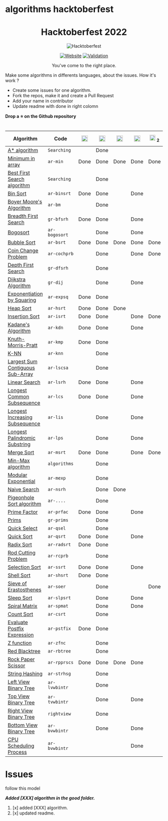 # algorithms hacktoberfest

<div align=center>

  # Hacktoberfest <!-- current year -->2022<!-- current year -->
![Hacktoberfest](https://user-images.githubusercontent.com/76551267/192132571-7d0d7952-9fcc-4e93-96bb-8350b20dcbfc.png "Hacktoberfest")

[![Website](https://img.shields.io/badge/Website-visit-2a8?style=for-the-badge&logo=google-chrome&logoColor=white)](https://benbarth.github.io/hacktoberfest-swag/)
[![Validation](https://img.shields.io/github/workflow/status/benbarth/hacktoberfest-swag/Update%20README/master?logo=github&style=for-the-badge)](https://github.com/benbarth/hacktoberfest-swag/actions?query=workflow%3A"Update+README")

You've come to the right place.

</div>

Make some algorithms in differents languages, about the issues. How it's work ?

- Create some issues for one algorithm.
- Fork the repos, make it and create a Pull Request
- Add your name in contributor
- Update readme with done in right colomn

**Drop a ⭐ on the Github repository**

<table class="table table-bordered table-striped">
  <thead class="thead-dark">
   <table class="table table-bordered table-striped">
  <thead class="thead-dark">
    <tr>
      <th scope="col" style="width: 25%;">Algorithm</th>
      <th scope="col" style="width: 15%;">Code</th>
      <th scope="col" class="text-center">
        <img src="https://cdn.jsdelivr.net/npm/programming-languages-logos/src/c/c.png" height="20">
      </th>
      <th scope="col" class="text-center">
        <img src="https://cdn.jsdelivr.net/npm/programming-languages-logos/src/cpp/cpp.png" height="20">
      </th>
      <th scope="col" class="text-center">
        <img src="https://cdn.jsdelivr.net/npm/programming-languages-logos/src/csharp/csharp.png" height="20">
      </th>
      <th scope="col" class="text-center">
        <img src="https://cdn.jsdelivr.net/npm/programming-languages-logos/src/java/java.png" height="20">
      </th>
      <th scope="col" class="text-center">
        <img src="https://cdn.jsdelivr.net/npm/programming-languages-logos/src/python/python.png" height="18">
        <sub>2</sub>
      </th>
      <th scope="col" class="text-center">
        <img src="https://cdn.jsdelivr.net/npm/programming-languages-logos/src/python/python.png" height="18">
        <sub>3</sub>
      </th>
      <th scope="col" class="text-center">
        <img src="https://cdn.jsdelivr.net/npm/programming-languages-logos/src/go/go.png" height="20">
      </th>
      <th scope="col" class="text-center">
        <img src="https://cdn.jsdelivr.net/npm/programming-languages-logos/src/javascript/javascript.png" height="20">
      </th>
      <th scope="col" class="text-center">
        <img src="https://cdn.jsdelivr.net/npm/programming-languages-logos/src/typescript/typescript.png" height="20">
      </th>
       <th scope="col" class="text-center">
        other language
      </th>
    </tr>
  </thead>
  <tbody>
  <!-- A* algorithm -->
    <tr>
      <td><a href="./algorithms/Searching">A* algorithm</a></td>
      <td><code>Searching</code></td>
      <td class="text-center"></td>
      <td class="text-center">Done</td>
      <td class="text-center"></td>
      <td class="text-center"></td>
      <td class="text-center"></td>
      <td class="text-center"></td>
      <td class="text-center"></td>
      <td class="text-center"></td>
      <td class="text-center"></td>
      <td class="text-center"></td>
    </tr>
    <!-- Minimun in array -->
    <tr>
      <td><a href="./algorithms/ar-min">Minimum in array</a></td>
      <td><code>ar-min</code></td>
      <td class="text-center">Done</td>
      <td class="text-center">Done</td>
      <td class="text-center">Done</td>
      <td class="text-center">Done</td>
      <td class="text-center">Done</td>
      <td class="text-center">Done</td>
      <td class="text-center">Done</td>
      <td class="text-center">Done</td>
      <td class="text-center">Done</td>
      <td class="text-center"></td>
    </tr>
    <!-- Best First Search algorithm -->
    <tr>
      <td><a href="./algorithms/Searching">Best First Search algorithm</a></td>
      <td><code>Searching</code></td>
      <td class="text-center"></td>
      <td class="text-center">Done</td>
      <td class="text-center"></td>
      <td class="text-center"></td>
      <td class="text-center"></td>
      <td class="text-center"></td>
      <td class="text-center"></td>
      <td class="text-center"></td>
      <td class="text-center"></td>
      <td class="text-center"></td>
    </tr>
    <!-- Bin sort algorithm -->
    <tr>
      <td><a href="./algorithms/ar-binsrt">Bin Sort</a></td>
      <td><code>ar-binsrt</code></td>
      <td class="text-center">Done</td>
      <td class="text-center">Done</td>
      <td class="text-center"></td>
      <td class="text-center">Done</td>
      <td class="text-center"></td>
      <td class="text-center">Done</td>
      <td class="text-center"></td>
      <td class="text-center"></td>
      <td class="text-center"></td>
      <td class="text-center"></td>
    </tr>
    <!-- Breadth First search algorithm -->
    <tr>
      <td><a href="./algorithms/ar-bm">Boyer Moore's Algorithm</a></td>
      <td><code>ar-bm</code></td>
      <td class="text-center"></td>
      <td class="text-center">Done</td>
      <td class="text-center"></td>
      <td class="text-center"></td>
      <td class="text-center"></td>
      <td class="text-center"></td>
      <td class="text-center"></td>
      <td class="text-center"></td>
      <td class="text-center"></td>
      <td class="text-center"></td>
    </tr>
     <!-- Breadth First search algorithm -->
    <tr>
      <td><a href="./algorithms/gr-bfsrh">Breadth First Search</a></td>
      <td><code>gr-bfsrh</code></td>
      <td class="text-center">Done</td>
      <td class="text-center">Done</td>
      <td class="text-center"></td>
      <td class="text-center">Done</td>
      <td class="text-center"></td>
      <td class="text-center"></td>
      <td class="text-center"></td>
      <td class="text-center"></td>
      <td class="text-center"></td>
      <td class="text-center"></td>
    </tr>
    <!-- Bogosort algorithm -->
    <tr>
      <td><a href="./algorithms/ar-bogosort">Bogosort</a></td>
      <td><code>ar-bogosort</code></td>
      <td class="text-center"></td>
      <td class="text-center">Done</td>
      <td class="text-center"></td>
      <td class="text-center">Done</td>
      <td class="text-center"></td>
      <td class="text-center"></td>
      <td class="text-center"></td>
      <td class="text-center">Done</td>
      <td class="text-center">Done</td>
      <td class="text-center">Done</td>
    </tr>
    <!-- Bubble sort algorithm -->
    <tr>
      <td> <a href="./algorithms/ar-bsrt">Bubble Sort</a></td>
      <td><code>ar-bsrt</code></td>
      <td class="text-center">Done</td>
      <td class="text-center">Done</td>
      <td class="text-center">Done</td>
      <td class="text-center">Done</td>
      <td class="text-center">Done</td>
      <td class="text-center">Done</td>
      <td class="text-center">Done</td>
      <td class="text-center">Done</td>
      <td class="text-center">Done</td>
      <td class="text-center"></td>
    </tr>
    <!-- Coin change problem algorithm -->
    <tr>
      <td><a href="./algorithms/ar-cochprb">Coin Change Problem</a></td>
      <td><code>ar-cochprb</code></td>
      <td class="text-center"></td>
      <td class="text-center">Done</td>
      <td class="text-center"></td>
      <td class="text-center">Done</td>
      <td class="text-center">Done</td>
      <td class="text-center">Done</td>
      <td class="text-center"></td>
      <td class="text-center">Done</td>
      <td class="text-center"></td>
      <td class="text-center"></td>
    </tr>
    <!-- Depth first search algorithm -->
    <tr>
      <td> <a href="./algorithms/gr-dfsrh">Depth First Search</a></td>
      <td><code>gr-dfsrh</code></td>
      <td class="text-center"></td>
      <td class="text-center">Done</td>
      <td class="text-center"></td>
      <td class="text-center"></td>
      <td class="text-center"></td>
      <td class="text-center">Done</td>
      <td class="text-center"></td>
      <td class="text-center"></td>
      <td class="text-center"></td>
      <td class="text-center"></td>
    </tr>
    <!-- Dijkstra algorithm -->
    <tr>
      <td> <a href="./algorithms/gr-dij">Dijkstra Algorithm</a></td>
      <td><code>gr-dij</code></td>
      <td class="text-center"></td>
      <td class="text-center">Done</td>
      <td class="text-center"></td>
      <td class="text-center">Done</td>
      <td class="text-center"></td>
      <td class="text-center">Done</td>
      <td class="text-center"></td>
      <td class="text-center"></td>
      <td class="text-center"></td>
      <td class="text-center"></td>
    </tr>
    <!-- Exponentiation by squaring algorithm -->
    <tr>
      <td><a href="./algorithms/ar-expsq">Exponentiation by Squaring</a></td>
      <td><code>ar-expsq</code></td>
      <td class="text-center">Done</td>
      <td class="text-center">Done</td>
      <td class="text-center"></td>
      <td class="text-center"></td>
      <td class="text-center"></td>
      <td class="text-center"></td>
      <td class="text-center"></td>
      <td class="text-center"></td>
      <td class="text-center"></td>
      <td class="text-center"></td>
    </tr>
    <!-- Heap sort algorithm -->
    <tr>
      <td> <a href="./algorithms/ar-hsrt">Heap Sort</a></td>
      <td><code>ar-hsrt</code></td>
      <td class="text-center">Done</td>
      <td class="text-center">Done</td>
      <td class="text-center">Done</td>
      <td class="text-center"></td>
      <td class="text-center"></td>
      <td class="text-center">Done</td>
      <td class="text-center"></td>
      <td class="text-center">Done</td>
      <td class="text-center"></td>
      <td class="text-center"></td>
    </tr>
    <!-- Insertion sort algorithm -->
    <tr>
      <td> <a href="./algorithms/ar-isrt">Insertion Sort</a></td>
      <td><code>ar-isrt</code></td>
      <td class="text-center">Done</td>
      <td class="text-center">Done</td>
      <td class="text-center"></td>
      <td class="text-center">Done</td>
      <td class="text-center">Done</td>
      <td class="text-center">Done</td>
      <td class="text-center"></td>
      <td class="text-center">Done</td>
      <td class="text-center">Done</td>
      <td class="text-center"></td>
    </tr>
     <!-- Kadane's Algorithm -->
    <tr>
      <td><a href="./algorithms/ar-kdn">Kadane's Algorithm</a></td>
      <td><code>ar-kdn</code></td>
      <td class="text-center">Done</td>
      <td class="text-center">Done</td>
      <td class="text-center"></td>
      <td class="text-center">Done</td>
      <td class="text-center"></td>
      <td class="text-center"></td>
      <td class="text-center"></td>
      <td class="text-center"></td>
      <td class="text-center"></td>
      <td class="text-center"></td>
    </tr>
    <!-- KMP algorithm -->
    <tr>
      <td><a href="./algorithms/ar-kmp">Knuth-Morris-Pratt</a></td>
      <td><code>ar-kmp</code></td>
      <td class="text-center">Done</td>
      <td class="text-center">Done</td>
      <td class="text-center"></td>
      <td class="text-center"></td>
      <td class="text-center"></td>
      <td class="text-center">Done</td>
      <td class="text-center"></td>
      <td class="text-center">Done</td>
      <td class="text-center"></td>
      <td class="text-center"></td>
    </tr>
    <!-- K-NN algorithm -->
    <tr>
      <td><a href="./algorithms/ar-knn">K-NN</a></td>
      <td><code>ar-knn</code></td>
      <td class="text-center"></td>
      <td class="text-center">Done</td>
      <td class="text-center"></td>
      <td class="text-center"></td>
      <td class="text-center"></td>
      <td class="text-center"></td>
      <td class="text-center"></td>
      <td class="text-center">Done</td>
      <td class="text-center"></td>
      <td class="text-center"></td>
    </tr>
    <!-- Largest sum contiguous sub-array algorithm -->
    <tr>
      <td><a href="./algorithms/ar-lscsa">Largest Sum Contiguous Sub-Array</a></td>
      <td><code>ar-lscsa</code></td>
      <td class="text-center"></td>
      <td class="text-center">Done</td>
      <td class="text-center"></td>
      <td class="text-center"></td>
      <td class="text-center"></td>
      <td class="text-center">Done</td>
      <td class="text-center"></td>
      <td class="text-center"></td>
      <td class="text-center"></td>
      <td class="text-center"></td>
    </tr>
    <!-- Linear regression algorithm -->
    <tr>
      <td><a href="./algorithms/ar-lsrh">Linear Search</a></td>
      <td><code>ar-lsrh</code></td>
      <td class="text-center">Done</td>
      <td class="text-center">Done</td>
      <td class="text-center"></td>
      <td class="text-center">Done</td>
      <td class="text-center"></td>
      <td class="text-center">Done</td>
      <td class="text-center"></td>
      <td class="text-center">Done</td>
      <td class="text-center"></td>
      <td class="text-center"></td>
    </tr>
    <!-- Longest common subsequence algorithm -->
    <tr>
      <td><a href="./algorithms/ar-lcs">Longest Common Subsequence</a></td>
      <td><code>ar-lcs</code></td>
      <td class="text-center">Done</td>
      <td class="text-center">Done</td>
      <td class="text-center"></td>
      <td class="text-center">Done</td>
      <td class="text-center"></td>
      <td class="text-center">Done</td>
      <td class="text-center"></td>
      <td class="text-center"></td>
      <td class="text-center"></td>
      <td class="text-center"></td>
    </tr>
    <!-- Longest increasing subsequence algorithm -->
    <tr>
      <td><a href="./algorithms/ar-lis">Longest Increasing Subsequence</a></td>
      <td><code>ar-lis</code></td>
      <td class="text-center"></td>
      <td class="text-center">Done</td>
      <td class="text-center"></td>
      <td class="text-center">Done</td>
      <td class="text-center"></td>
      <td class="text-center">Done</td>
      <td class="text-center"></td>
      <td class="text-center"></td>
      <td class="text-center"></td>
      <td class="text-center"></td>
    </tr>
    <!-- Longest palindromic substring algorithm -->
    <tr>
      <td><a href="./algorithms/ar-lps">Longest Palindromic Substring</a></td>
      <td><code>ar-lps</code></td>
      <td class="text-center"></td>
      <td class="text-center">Done</td>
      <td class="text-center"></td>
      <td class="text-center">Done</td>
      <td class="text-center"></td>
      <td class="text-center"></td>
      <td class="text-center"></td>
      <td class="text-center"></td>
      <td class="text-center"></td>
      <td class="text-center"></td>
    </tr>
    <!-- Merge sort algorithm -->
    <tr>
      <td><a href="./algorithms/ar-msrt">Merge Sort</a></td>
      <td><code>ar-msrt</code></td>
      <td class="text-center">Done</td>
      <td class="text-center">Done</td>
      <td class="text-center"></td>
      <td class="text-center">Done</td>
      <td class="text-center">Done</td>
      <td class="text-center">Done</td>
      <td class="text-center"></td>
      <td class="text-center">Done</td>
      <td class="text-center"></td>
      <td class="text-center"></td>
    </tr>
    <!-- Min-Max algorithm -->
    <tr>
      <td><a href="./algorithms">Min-Max algorithm</a></td>
      <td><code>algorithms</code></td>
      <td class="text-center"></td>
      <td class="text-center">Done</td>
      <td class="text-center"></td>
      <td class="text-center"></td>
      <td class="text-center"></td>
      <td class="text-center"></td>
      <td class="text-center"></td>
      <td class="text-center"></td>
      <td class="text-center"></td>
      <td class="text-center"></td>
    </tr>
    <!-- Modular exponential algorithm -->
    <tr>
      <td><a href="./algorithms/ar-mexp">Modular Exponential</a></td>
      <td><code>ar-mexp</code></td>
      <td class="text-center"></td>
      <td class="text-center">Done</td>
      <td class="text-center"></td>
      <td class="text-center"></td>
      <td class="text-center"></td>
      <td class="text-center">Done</td>
      <td class="text-center"></td>
      <td class="text-center"></td>
      <td class="text-center"></td>
      <td class="text-center"></td>
    </tr>
    <!-- Naive search algorithm -->
    <tr>
      <td><a href="./algorithms/ar-nsrh">Naive Search</a></td>
      <td><code>ar-nsrh</code></td>
      <td class="text-center"></td>
      <td class="text-center">Done</td>
      <td class="text-center">Done</td>
      <td class="text-center"></td>
      <td class="text-center"></td>
      <td class="text-center">Done</td>
      <td class="text-center"></td>
      <td class="text-center"></td>
      <td class="text-center"></td>
      <td class="text-center"></td>
    </tr>
    <!-- Pigeonhole Sort algorithm -->
     <tr>
      <td><a href="./algorithms">Pigeonhole Sort algorithm</a></td>
      <td><code>ar-....</code></td>
      <td class="text-center"></td>
      <td class="text-center">Done</td>
      <td class="text-center"></td>
      <td class="text-center"></td>
      <td class="text-center"></td>
      <td class="text-center"></td>
      <td class="text-center"></td>
      <td class="text-center"></td>
      <td class="text-center"></td>
      <td class="text-center"></td>
    </tr>
    <!-- Prime factor algorithm -->
    <tr>
      <td><a href="./algorithms/ar-prfac">Prime Factor</a></td>
      <td><code>ar-prfac</code></td>
      <td class="text-center">Done</td>
      <td class="text-center">Done</td>
      <td class="text-center"></td>
      <td class="text-center">Done</td>
      <td class="text-center"></td>
      <td class="text-center">Done</td>
      <td class="text-center"></td>
      <td class="text-center"></td>
      <td class="text-center"></td>
      <td class="text-center"></td>
    </tr>
    <!-- Prims algorithm -->
    <tr>
      <td><a href="./algorithms/gr-prims">Prims</a></td>
      <td><code>gr-prims</code></td>
      <td class="text-center"></td>
      <td class="text-center">Done</td>
      <td class="text-center"></td>
      <td class="text-center"></td>
      <td class="text-center"></td>
      <td class="text-center">Done</td>
      <td class="text-center"></td>
      <td class="text-center"></td>
      <td class="text-center"></td>
      <td class="text-center"></td>
    </tr>
    <!-- Quick select algorithm -->
    <tr>
      <td><a href="./algorithms/ar-qsel">Quick Select</a></td>
      <td><code>ar-qsel</code></td>
      <td class="text-center"></td>
      <td class="text-center">Done</td>
      <td class="text-center"></td>
      <td class="text-center"></td>
      <td class="text-center"></td>
      <td class="text-center">Done</td>
      <td class="text-center"></td>
      <td class="text-center">Done</td>
      <td class="text-center"></td>
      <td class="text-center"></td>
    </tr>
    <!-- Quick sort algorithm -->
    <tr>
      <td><a href="./algorithms/ar-qsrt">Quick Sort</a></td>
      <td><code>ar-qsrt</code></td>
      <td class="text-center">Done</td>
      <td class="text-center">Done</td>
      <td class="text-center"></td>
      <td class="text-center">Done</td>
      <td class="text-center"></td>
      <td class="text-center">Done</td>
      <td class="text-center"></td>
      <td class="text-center">Done</td>
      <td class="text-center"></td>
      <td class="text-center">Done</td>
    </tr>
    <!-- Radix sort algorithm -->
    <tr>
      <td><a href="./algorithms/ar-radsrt">Radix Sort</a></td>
      <td><code>ar-radsrt</code></td>
      <td class="text-center">Done</td>
      <td class="text-center">Done</td>
      <td class="text-center"></td>
      <td class="text-center"></td>
      <td class="text-center"></td>
      <td class="text-center"></td>
      <td class="text-center"></td>
      <td class="text-center"></td>
      <td class="text-center"></td>
      <td class="text-center"></td>
    </tr>
    <!-- Rod cutting problem -->
    <tr>
      <td><a href="./algorithms/ar-rcprb">Rod Cutting Problem</a></td>
      <td><code>ar-rcprb</code></td>
      <td class="text-center"></td>
      <td class="text-center">Done</td>
      <td class="text-center"></td>
      <td class="text-center"></td>
      <td class="text-center"></td>
      <td class="text-center"></td>
      <td class="text-center"></td>
      <td class="text-center"></td>
      <td class="text-center"></td>
      <td class="text-center"></td>
    </tr>
    <!-- Selection sort algorithm -->
    <tr>
      <td><a href="./algorithms/ar-ssrt">Selection Sort</a></td>
      <td><code>ar-ssrt</code></td>
      <td class="text-center">Done</td>
      <td class="text-center">Done</td>
      <td class="text-center"></td>
      <td class="text-center">Done</td>
      <td class="text-center"></td>
      <td class="text-center">Done</td>
      <td class="text-center"></td>
      <td class="text-center">Done</td>
      <td class="text-center">Done</td>
      <td class="text-center"></td>
    </tr>
    <!-- Shell sort algorithm -->
    <tr>
      <td><a href="./algorithms/ar-shsrt">Shell Sort</a></td>
      <td><code>ar-shsrt</code></td>
      <td class="text-center">Done</td>
      <td class="text-center">Done</td>
      <td class="text-center"></td>
      <td class="text-center"></td>
      <td class="text-center"></td>
      <td class="text-center">Done</td>
      <td class="text-center"></td>
      <td class="text-center"></td>
      <td class="text-center"></td>
      <td class="text-center"></td>
    </tr>
    <!-- Sieve of eratosthenes algorithm -->
    <tr>
      <td><a href="./algorithms/ar-soer">Sieve of Erastosthenes</a></td>
      <td><code>ar-soer</code></td>
      <td class="text-center"></td>
      <td class="text-center">Done</td>
      <td class="text-center"></td>
      <td class="text-center"></td>
      <td class="text-center">Done</td>
      <td class="text-center">Done</td>
      <td class="text-center"></td>
      <td class="text-center">Done</td>
      <td class="text-center"></td>
      <td class="text-center"></td>
    </tr>
    <!-- Sleep sort algorithm -->
    <tr>
      <td><a href="./algorithms/ar-slpsrt">Sleep Sort</a></td>
      <td><code>ar-slpsrt</code></td>
      <td class="text-center"></td>
      <td class="text-center">Done</td>
      <td class="text-center"></td>
      <td class="text-center">Done</td>
      <td class="text-center"></td>
      <td class="text-center">Done</td>
      <td class="text-center"></td>
      <td class="text-center">Done</td>
      <td class="text-center"></td>
      <td class="text-center"></td>
    </tr>
        <!-- Spiral Matrix -->
    <tr>
      <td><a href="./algorithms/ar-spmat">Spiral Matrix</a></td>
      <td><code>ar-spmat</code></td>
      <td class="text-center"></td>
      <td class="text-center">Done</td>
      <td class="text-center"></td>
      <td class="text-center">Done</td>
      <td class="text-center"></td>
      <td class="text-center">Done</td>
      <td class="text-center"></td>
      <td class="text-center"></td>
      <td class="text-center"></td>
      <td class="text-center"></td>
    </tr>
     <!-- Count sort algorithm -->
    <tr>
      <td><a href="./algorithms/ar-csrt">Count Sort</a></td>
      <td><code>ar-csrt</code></td>
      <td class="text-center"></td>
      <td class="text-center">Done</td>
      <td class="text-center"></td>
      <td class="text-center"></td>
      <td class="text-center"></td>
      <td class="text-center"> Done </td>
      <td class="text-center"></td>
      <td class="text-center">Done</td>
      <td class="text-center"></td>
      <td class="text-center"></td>
    </tr>
    <!-- Evaulate Postfix Expression -->
    <tr>
      <td><a href="./algorithms/ar-pstfix">Evaluate Postfix Expression</a></td>
      <td><code>ar-pstfix</code></td>
      <td class="text-center">Done</td>
      <td class="text-center">Done</td>
      <td class="text-center"></td>
      <td class="text-center"></td>
      <td class="text-center"></td>
      <td class="text-center"></td>
      <td class="text-center"></td>
      <td class="text-center"></td>
      <td class="text-center"></td>
      <td class="text-center"></td>
    </tr>
    <!-- Z function -->
    <tr>
     <td><a href="./algorithms/ar-zfnc">Z function</a></td>
      <td><code>ar-zfnc</code></td>
      <td class="text-center"></td>
      <td class="text-center">Done</td>
      <td class="text-center"></td>
      <td class="text-center"></td>
      <td class="text-center"></td>
      <td class="text-center"></td>
      <td class="text-center"></td>
      <td class="text-center"></td>
      <td class="text-center"></td>
      <td class="text-center"></td>
    </tr>
    <!-- Red blacktree -->
    <tr>
      <td><a href="./algorithms/ar-rbtree">Red Blacktree</a></td>
      <td><code>ar-rbtree</code></td>
      <td class="text-center"></td>
      <td class="text-center">Done</td>
      <td class="text-center"></td>
      <td class="text-center"></td>
      <td class="text-center"></td>
      <td class="text-center"></td>
      <td class="text-center"></td>
      <td class="text-center"></td>
      <td class="text-center"></td>
      <td class="text-center"></td>
    </tr>
    <!-- Rock Paper Scissor -->
    <tr>
      <td><a href="./algorithms/ar-rpprscs">Rock Paper Scissor</a></td>
      <td><code>ar-rpprscs</code></td>
      <td class="text-center">Done</td>
      <td class="text-center">Done</td>
      <td class="text-center">Done</td>
      <td class="text-center">Done</td>
      <td class="text-center"></td>
      <td class="text-center">Done</td>
      <td class="text-center"></td>
      <td class="text-center">Done</td>  
      <td class="text-center"></td>
      <td class="text-center"></td>
    </tr>
    <!-- String Hashing Algorithm -->
    <tr>
     <td><a href="./algorithms/ar-strhsg">String Hashing</a></td>
      <td><code>ar-strhsg</code></td>
      <td class="text-center"></td>
      <td class="text-center">Done</td>
      <td class="text-center"></td>
      <td class="text-center"></td>
      <td class="text-center"></td>
      <td class="text-center"></td>
      <td class="text-center"></td>
      <td class="text-center"></td>
      <td class="text-center"></td>
      <td class="text-center"></td>
    </tr>
    <!-- Left View of binary tree -->
    <tr>
     <td><a href="./algorithms/ar-lvwbintr">Left View Binary Tree</a></td>
      <td><code>ar-lvwbintr</code></td>
      <td class="text-center"></td>
      <td class="text-center">Done</td>
      <td class="text-center"></td>
      <td class="text-center"></td>
      <td class="text-center"></td>
      <td class="text-center">Done</td>
      <td class="text-center"></td>
      <td class="text-center"></td>
      <td class="text-center"></td>
      <td class="text-center"></td>
    </tr>
    <!-- Top View of binary tree -->
    <tr>
     <td><a href="./algorithms/ar-tvwbintr">Top View Binary Tree</a></td>
      <td><code>ar-tvwbintr</code></td>
      <td class="text-center"></td>
      <td class="text-center">Done</td>
      <td class="text-center"></td>
      <td class="text-center">Done</td>
      <td class="text-center"></td>
      <td class="text-center">Done</td>
      <td class="text-center"></td>
      <td class="text-center"></td>
      <td class="text-center"></td>
      <td class="text-center"></td>
    </tr>
            <!-- Right View of binary tree -->
    <tr>
     <td><a href="./algorithms/ar-bvwbintr">Right View Binary Tree</a></td>
      <td><code>rightview</code></td>
      <td class="text-center"></td>
      <td class="text-center">Done</td>
      <td class="text-center"></td>
      <td class="text-center"></td>
      <td class="text-center"></td>
      <td class="text-center"></td>
      <td class="text-center"></td>
      <td class="text-center"></td>
      <td class="text-center"></td>
      <td class="text-center"></td>
    </tr>
    <!-- Bottom View of binary tree -->
    <tr>
     <td><a href="./algorithms/ar-bvwbintr">Bottom View Binary Tree</a></td>
      <td><code>ar-bvwbintr</code></td>
      <td class="text-center"></td>
      <td class="text-center">Done</td>
      <td class="text-center"></td>
      <td class="text-center">Done</td>
      <td class="text-center"></td>
      <td class="text-center"></td>
      <td class="text-center"></td>
      <td class="text-center"></td>
      <td class="text-center"></td>
      <td class="text-center"></td>
    </tr>
    <!-- CPU Scheduling -->
    <tr>
     <td><a href="./algorithms/ar-bvwbintr">CPU Scheduling Process</a></td>
      <td><code>ar-bvwbintr</code></td>
      <td class="text-center"></td>
      <td class="text-center"></td>
      <td class="text-center"></td>
      <td class="text-center">Done</td>
      <td class="text-center"></td>
      <td class="text-center"></td>
      <td class="text-center"></td>
      <td class="text-center"></td>
      <td class="text-center"></td>
      <td class="text-center"></td>
    </tr>
    
  </tbody>
</table>

# Issues
follow this model
    
**_Added [XXX] algorithm in the good folder._**
1. [x] added [XXX] algorithm. 
2. [x] updated readme.
